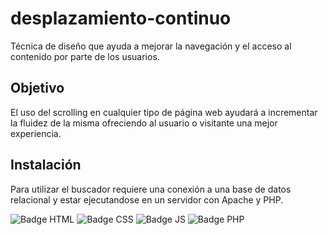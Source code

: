 # desplazamiento-continuo
Técnica de diseño que ayuda a mejorar la navegación y el acceso al contenido por parte de los usuarios.

## Objetivo
El uso del scrolling en cualquier tipo de página web ayudará a incrementar la fluidez de la misma ofreciendo al usuario o visitante una mejor experiencia.

## Instalación
Para utilizar el buscador requiere una conexión a una base de datos relacional y estar ejecutandose en un servidor con Apache y PHP.

![Badge HTML](https://img.shields.io/badge/HTML%20-red)
![Badge CSS](https://img.shields.io/badge/CSS%20-blue)
![Badge JS](https://img.shields.io/badge/Javascript%20-yellow)
![Badge PHP](https://img.shields.io/badge/PHP%20-777BB4)